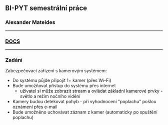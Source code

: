 ## BI-PYT semestrální práce

### Alexander Mateides

---

### [DOCS](https://pyt-semestral-docs.mateides.com)

---

### Zadání

Zabezpečovací zařízení s kamerovým systémem:

- Do systému půjde připojit 1+ kamer (přes Wi-Fi)
- Bude umožňovat přístup do systému přes internet
  - uživatel si může zobrazit stream a ovládat základní kamerové prvky - světlo a režim nočního vidění
- Kamery budou detekovat pohyb - při vyhodnocení "poplachu" pošlou oznámení přes e-mail
- Bude umožněno uchovávat záznam z kamer (automaticky po spuštění poplachu)